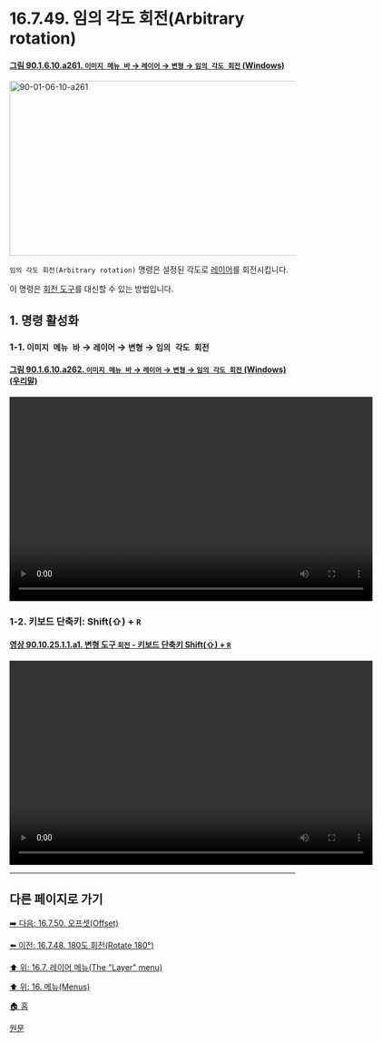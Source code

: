 # 16.7.49. 임의 각도 회전(Arbitrary rotation)

<a id="90-01-06-10-a261"></a>

#### [그림 90.1.6.10.a261. `이미지 메뉴 바` → `레이어` → `변형` → `임의 각도 회전` (Windows)](./90-01-06-10-transform.md#90-01-06-10-a261)
<img width="642" height="308" alt="90-01-06-10-a261" src="https://github.com/user-attachments/assets/94230504-d09e-46ba-85eb-c3071fc6771f" />

`임의 각도 회전(Arbitrary rotation)` 명령은 설정된 각도로 [레이어](./19-glossaryx-layer.md)를 회전시킵니다.

이 명령은 [회전 도구](./14-04-05-00-rotate.md)를 대신할 수 있는 방법입니다.

<a id="16-07-49-s1"></a>

## 1. 명령 활성화

<a id="16-07-49-s1-01"></a>

### 1-1. `이미지 메뉴 바` → `레이어` → `변형` → `임의 각도 회전`

<a id="90-01-06-10-a262"></a>

#### [그림 90.1.6.10.a262. `이미지 메뉴 바` → `레이어` → `변형` → `임의 각도 회전` (Windows) (우리말)](./90-01-06-10-transform.md#90-01-06-10-a262)
<video controls="controls" width="640" height="360" src="https://github.com/user-attachments/assets/372024e1-8b2c-4afa-9e81-a8cea185faa0"></video>

<a id="16-07-49-s1-02"></a>

### 1-2. 키보드 단축키: Shift(⇧) + `R`

<a id="90-10-25-01-01-a1"></a>

#### [영상 90.10.25.1.1.a1. 변형 도구 `회전` - 키보드 단축키 Shift(⇧) + `R`](./90-10-25-01-01-shift_r.md#90-10-25-01-01-a1)
<video controls="controls" width="640" height="360" src="https://github.com/wonder13662/gimp/assets/15767104/f434bf65-ba59-4d20-ba8d-e1df71f7fdbc"></video>

***

## 다른 페이지로 가기

[➡️ 다음: 16.7.50. 오프셋(Offset)](./16-07-50-00-offset.md)

[⬅️ 이전: 16.7.48. 180도 회전(Rotate 180°)](./16-07-48-rotate-180.md)

[⬆️ 위: 16.7. 레이어 메뉴(The "Layer" menu)](./16-07-00-the-layer-menu.md)

[⬆️ 위: 16. 메뉴(Menus)](./16-00-menus.md)

[🏠 홈](./00-home.md)

[원문](https://docs.gimp.org/2.10/ko/gimp-layer-rotate-arbitrary.html)